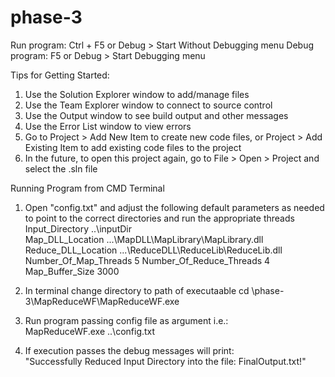 # phase-3

Run program: Ctrl + F5 or Debug > Start Without Debugging menu
Debug program: F5 or Debug > Start Debugging menu

Tips for Getting Started: 
  1. Use the Solution Explorer window to add/manage files
  2. Use the Team Explorer window to connect to source control
  3. Use the Output window to see build output and other messages
  4. Use the Error List window to view errors
  5. Go to Project > Add New Item to create new code files, or Project > Add Existing Item to add existing code files to the project
  6. In the future, to open this project again, go to File > Open > Project and select the .sln file


Running Program from CMD Terminal
  1. Open "config.txt" and adjust the following default parameters as needed to point to the correct directories and run the appropriate threads
        Input_Directory ..\inputDir\
        Map_DLL_Location .\..\MapDLL\MapLibrary\MapLibrary.dll
        Reduce_DLL_Location .\..\ReduceDLL\ReduceLib\ReduceLib.dll
        Number_Of_Map_Threads 5
        Number_Of_Reduce_Threads 4
        Map_Buffer_Size 3000
        
  3. In terminal change directory to path of executaable
        cd \phase-3\MapReduceWF\MapReduceWF.exe
        
  4. Run program passing config file as argument i.e.:   
        MapReduceWF.exe ..\config.txt
        
  5. If execution passes the debug messages will print: \
        "Successfully Reduced Input Directory into the file: FinalOutput.txt!"
